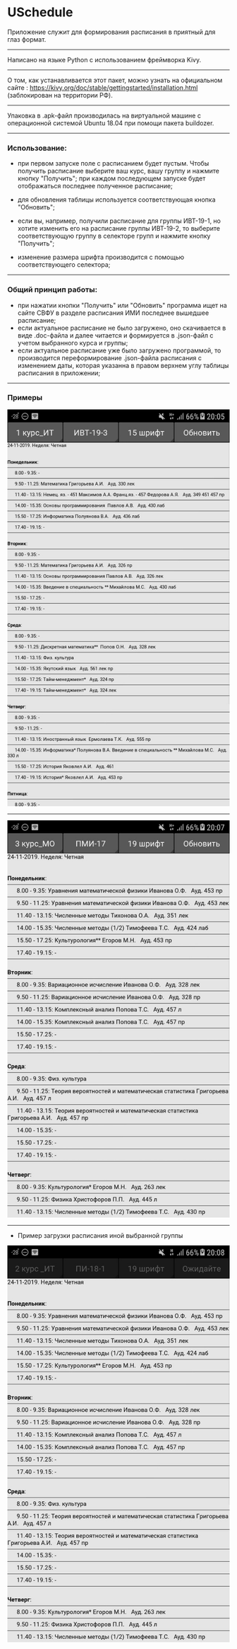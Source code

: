 # USchedule
Приложение служит для формирования расписания в приятный для глаз формат.

---
Написано на языке Python с использованием фреймворка Kivy.

---
О том, как устанавливается этот пакет, можно узнать на официальном сайте : https://kivy.org/doc/stable/gettingstarted/installation.html (заблокирован на территории РФ).

---
Упаковка в .apk-файл производилась на виртуальной машине с операционной системой Ubuntu 18.04 при помощи пакета buildozer.

---
### Использование:
- при первом запуске поле с расписанием будет пустым. Чтобы получить расписание выберите ваш курс, вашу группу и нажмите кнопку "Получить"; при каждом последующем запуске будет отображаться последнее полученное расписание;

- для обновления таблицы используется соответствующая кнопка "Обновить";

- если вы, например, получили расписание для группы ИВТ-19-1, но хотите изменить его на расписание группы ИВТ-19-2, то выберите соответствующую группу в селекторе групп и нажмите кнопку "Получить";

- изменение размера шрифта производится с помощью соответствующего селектора;
---

### Общий принцип работы:
- при нажатии кнопки "Получить" или "Обновить" программа ищет на сайте СВФУ в разделе расписания ИМИ последнее вышедшее расписание;
- если актуальное расписание не было загружено, оно скачивается в виде .doc-файла и далее читается и формируется в .json-файл с учетом выбранного курса и группы;
- если актуальное расписание уже было загружено программой, то производится переформирование .json-файла расписания с изменением даты, которая указанна в правом верхнем углу таблицы расписания в приложении;
---

### Примеры
![first course example](./etc/example_course1.jpg)

---
![third course example](./etc/example_course3.jpg)

---
- Пример загрузки расписания иной выбранной группы

![example of updating](./etc/example_updating.jpg)